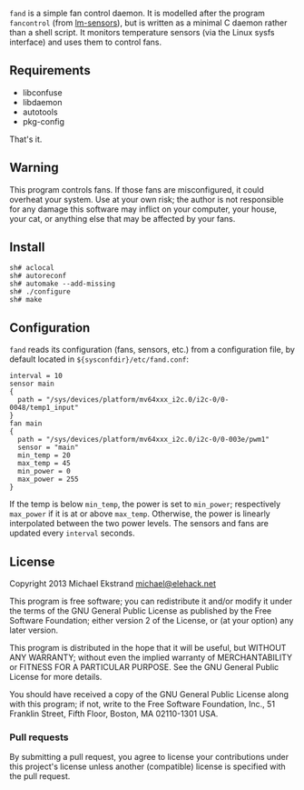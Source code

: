 `fand` is a simple fan control daemon.  It is modelled after the
program `fancontrol` (from [lm-sensors](http://www.lm-sensors.org/)),
but is written as a minimal C daemon rather than a shell script.  It
monitors temperature sensors (via the Linux sysfs interface) and uses
them to control fans.

## Requirements

- libconfuse
- libdaemon
- autotools
- pkg-config
  
That's it.

## Warning

This program controls fans.  If those fans are misconfigured, it could
overheat your system.  Use at your own risk; the author is not
responsible for any damage this software may inflict on your computer,
your house, your cat, or anything else that may be affected by your
fans.

## Install

```
sh# aclocal
sh# autoreconf 
sh# automake --add-missing
sh# ./configure 
sh# make
```

## Configuration

`fand` reads its configuration (fans, sensors, etc.) from a
configuration file, by default located in
`${sysconfdir}/etc/fand.conf`:

```
interval = 10
sensor main
{
  path = "/sys/devices/platform/mv64xxx_i2c.0/i2c-0/0-0048/temp1_input"
}
fan main
{
  path = "/sys/devices/platform/mv64xxx_i2c.0/i2c-0/0-003e/pwm1"
  sensor = "main"
  min_temp = 20
  max_temp = 45
  min_power = 0
  max_power = 255
}
```

If the temp is below `min_temp`, the power is set to `min_power`;
respectively `max_power` if it is at or above `max_temp`.  Otherwise,
the power is linearly interpolated between the two power levels.  The
sensors and fans are updated every `interval` seconds.

## License

Copyright 2013 Michael Ekstrand <michael@elehack.net>

This program is free software; you can redistribute it and/or modify
it under the terms of the GNU General Public License as published by
the Free Software Foundation; either version 2 of the License, or
(at your option) any later version.

This program is distributed in the hope that it will be useful,
but WITHOUT ANY WARRANTY; without even the implied warranty of
MERCHANTABILITY or FITNESS FOR A PARTICULAR PURPOSE.  See the
GNU General Public License for more details.

You should have received a copy of the GNU General Public License
along with this program; if not, write to the Free Software
Foundation, Inc., 51 Franklin Street, Fifth Floor, Boston,
MA 02110-1301 USA.

### Pull requests

By submitting a pull request, you agree to license your contributions
under this project's license unless another (compatible) license is
specified with the pull request.
